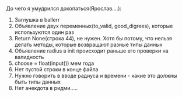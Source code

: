 До чего я умудрился докопаться(Ярослав....):
1. Заглушка в ballerr
2. Объявление двух переменных(to_valid, good_digrees), которые используются один раз
3. Return None(строка 44), не нужен. Хотя бы потому, что нельзя делать методы, которые возвращают разные типы данных
4. Объявление radius в init происходит раньше его проверки на валидность
5. choose = float(input()) мем года
6. Нет пустой строки в конце файла
7. Нужно говорить в вводе радиуса и времени - какие это должны быть типы данных
8. Нет анекдота в ридми…..

